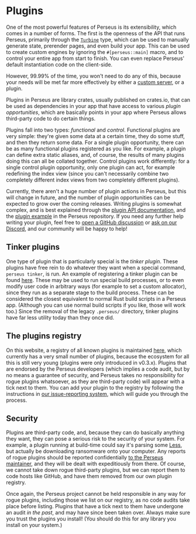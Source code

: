 # Plugins

One of the most powerful features of Perseus is its extensibility, which comes in a number of forms. The first is the openness of the API that runs Perseus, primarily through the [`Turbine`](=turbine/struct.Turbine@perseus) type, which can be used to manually generate state, prerender pages, and even build your app. This can be used to create custom engines by ignoring the `#[perseus::main]` macro, and to control your entire app from start to finish. You can even replace Perseus' default instantiation code on the client-side.

However, 99.99% of the time, you won't need to do any of this, because your needs will be met far more effectively by either a [custom server](:fundamentals/serving-exporting), or a plugin.

Plugins in Perseus are library crates, usually published on crates.io, that can be used as dependencies in your app that have access to various *plugin opportunities*, which are basically points in your app where Perseus allows third-party code to do certain things.

Plugins fall into two types: *functional* and *control*. Functional plugins are very simple: they're given some data at a certain time, they do some stuff, and then they return some data. For a single plugin opportunity, there can be as many functional plugins registered as you like. For example, a plugin can define extra static aliases, and, of course, the results of many plugins doing this can all be collated together. Control plugins work differently: for a single control plugin opportunity, only one plugin can act, for example redefining the index view (since you can't necessarily combine two completely different index views from two completely different plugins).

Currently, there aren't a huge number of plugin actions in Perseus, but this will change in future, and the number of plugin opportunities can be expected to grow over the coming releases. Writing plugins is somewhat complex, and is best explained through the [plugin API documentation](=plugins@perseus), and the [plugin example](https://github.com/framesurge/perseus/tree/main/examples/core/plugins) in the Perseus repository. If you need any further help writing your plugin, feel free to [open a GitHub discussion](https://github.com/framesurge/perseus/discussions/new/choose) or [ask on our Discord](https://discord.com/invite/GNqWYWNTdp), and our community will be happy to help!

## Tinker plugins

One type of plugin that is particularly special is the *tinker plugin*. These plugins have free rein to do whatever they want when a special command, `perseus tinker`, is run. An example of registering a tinker plugin can be found [here](https://github.com/framesurge/perseus/tree/main/examples/core/plugins). These may be used to run special build processes, or to even modify user code in arbitrary ways (for example to set a custom allocator), since they run as a separate stage to the build process. These can be considered the closest equivalent to normal Rust build scripts in a Perseus app. (Although you can use normal build scripts if you like, those will work too.) Since the removal of the legacy `.perseus/` directory, tinker plugins have far less utility today than they once did.

## The plugins registry

On this website, a registry of all known plugins is maintained [here](plugins), which currently has a very small number of plugins, because the ecosystem for all this is still very young (plugins were only introduced in v0.3.x). Plugins that are endorsed by the Perseus developers (which implies a code audit, but by no means a guarantee of security, and Perseus takes no responsibility for rogue plugins whatsoever, as they are third-party code) will appear with a tick next to them. You can add your plugin to the registry by following the instructions in [our issue-reporting system](https://framesurge.sh/perseus/tribble/workflow/perseus/), which will guide you through the process.

## Security

Plugins are third-party code, and, because they can do basically anything they want, they can pose a serious risk to the security of your system. For example, a plugin running at build-time could say it's parsing some [Less](https://lesscss.org), but actually be downloading ransomware onto your computer. Any reports of rogue plugins should be reported confidentially [to the Perseus maintainer](mailto:arctic.hen@pm.me), and they will be dealt with expeditiously from there. Of course, we cannot take down rogue third-party plugins, but we can report them to code hosts like GitHub, and have them removed from our own plugin registry.

Once again, the Perseus project cannot be held responsible in any way for rogue plugins, including those we list on our registry, as no code audits take place before listing. Plugins that have a tick next to them have undergone an audit *in the past*, and may have since been taken over. Always make sure you trust the plugins you install! (You should do this for any library you install on your system.)
